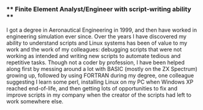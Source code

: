 ### ** Finite Element Analyst/Engineer with script-writing ability **

I got a degree in Aeronautical Engineering in 1999, and then have worked in engineering simulation ever since. Over the years I have discovered my ability to understand scripts and Linux systems has been of value to my work and the work of my colleagues: debugging scripts that were not working as intended and writing new scripts to automate tedious and repetitive tasks.
Though not a coder by profession, I have been helped along first by messing around a lot with BASIC (mostly on the ZX Spectrum) growing up, followed by using FORTRAN during my degree, one colleague suggesting I learn some perl, installing Linux on my PC when Windows XP reached end-of-life, and then getting lots of opportunities to fix and improve scripts in my company when the creator of the scripts had left to work somewhere else.

<!--
**TypoSpotter/TypoSpotter** is a ✨ _special_ ✨ repository because its `README.md` (this file) appears on your GitHub profile.

Here are some ideas to get you started:

- 🔭 I’m currently working on ...
- 🌱 I’m currently learning ...
- 👯 I’m looking to collaborate on ...
- 🤔 I’m looking for help with ...
- 💬 Ask me about ...
- 📫 How to reach me: ...
- 😄 Pronouns: ...
- ⚡ Fun fact: ...
-->
